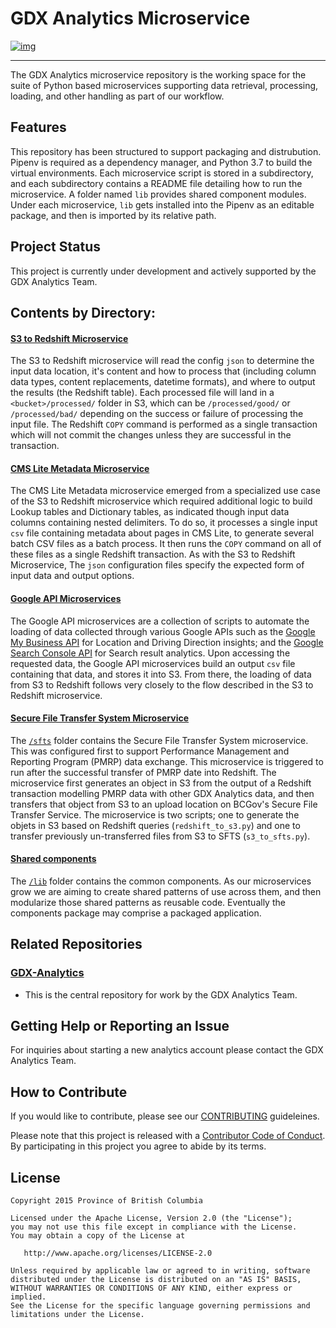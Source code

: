 # GDX Analytics Microservice

[![img](https://img.shields.io/badge/Lifecycle-Maturing-007EC6)](https://github.com/bcgov/repomountie/blob/master/doc/lifecycle-badges.md)

---
The GDX Analytics microservice repository is the working space for the suite of Python based  microservices supporting data retrieval, processing, loading, and other handling as part of our workflow.

## Features

This repository has been structured to support packaging and distrubution. Pipenv is required as a dependency manager, and Python 3.7 to build the virtual environments. Each microservice script is stored in a subdirectory, and each subdirectory contains a README file detailing how to run the microservice. A folder named `lib` provides shared component modules. Under each microservice, `lib` gets installed into the Pipenv as an editable package, and then is imported by its relative path.

## Project Status

This project is currently under development and actively supported by the GDX Analytics Team.

## Contents by Directory:

#### [S3 to Redshift Microservice](./s3_to_redshift)

The S3 to Redshift microservice will read the config `json` to determine the input data location, it's content and how to process that (including column data types, content replacements, datetime formats), and where to output the results (the Redshift table). Each processed file will land in a `<bucket>/processed/` folder in S3, which can be `/processed/good/` or `/processed/bad/` depending on the success or failure of processing the input file. The Redshift `COPY` command is performed as a single transaction which will not commit the changes unless they are successful in the transaction.

#### [CMS Lite Metadata Microservice](./cmslitemetadata_to_redshift)

The CMS Lite Metadata microservice emerged from a specialized use case of the S3 to Redshift microservice which required additional logic to build Lookup tables and Dictionary tables, as indicated though input data columns containing nested delimiters. To do so, it processes a single input `csv` file containing metadata about pages in CMS Lite, to generate several batch CSV files as a batch process. It then runs the `COPY` command on all of these files as a single Redshift transaction. As with the S3 to Redshift Microservice, The `json` configuration files specify the expected form of input data and output options.

#### [Google API Microservices](./google-api)

The Google API microservices are a collection of scripts to automate the loading of data collected through various Google APIs such as the [Google My Business API](https://developers.google.com/my-business/) for Location and Driving Direction insights; and the [Google Search Console API](https://developers.google.com/webmaster-tools/) for Search result analytics. Upon accessing the requested data, the Google API microservices build an output `csv` file containing that data, and stores it into S3. From there, the loading of data from S3 to Redshift follows very closely to the flow described in the S3 to Redshift microservice.

#### [Secure File Transfer System Microservice](./sfts)

The [`/sfts`](./sfts) folder contains the Secure File Transfer System microservice. This was configured first to support Performance Management and Reporting Program (PMRP) data exchange. This microservice is triggered to run after the successful transfer of PMRP date into Redshift. The microservice first generates an object in S3 from the output of a Redshift transaction modelling PMRP data with other GDX Analytics data, and then transfers that object from S3 to an upload location on BCGov's Secure File Transfer Service. The microservice is two scripts; one to generate the objets in S3 based on Redshift queries (`redshift_to_s3.py`) and one to transfer previously un-transferred files from S3 to SFTS (`s3_to_sfts.py`).

#### [Shared components](./lib)

The [`/lib`](./lib) folder contains the common components. As our microservices grow we are aiming to create shared patterns of use across them, and then modularize those shared patterns as reusable code. Eventually the components package may comprise a packaged application.

## Related Repositories

### [GDX-Analytics](https://github.com/bcgov/GDX-Analytics)

 * This is the central repository for work by the GDX Analytics Team.

## Getting Help or Reporting an Issue

For inquiries about starting a new analytics account please contact the GDX Analytics Team.

## How to Contribute

If you would like to contribute, please see our [CONTRIBUTING](CONTRIBUTING.md) guideleines.

Please note that this project is released with a [Contributor Code of Conduct](CODE_OF_CONDUCT.md). By participating in this project you agree to abide by its terms.

## License
```
Copyright 2015 Province of British Columbia

Licensed under the Apache License, Version 2.0 (the "License");
you may not use this file except in compliance with the License.
You may obtain a copy of the License at

   http://www.apache.org/licenses/LICENSE-2.0

Unless required by applicable law or agreed to in writing, software
distributed under the License is distributed on an "AS IS" BASIS,
WITHOUT WARRANTIES OR CONDITIONS OF ANY KIND, either express or implied.
See the License for the specific language governing permissions and limitations under the License.
```
